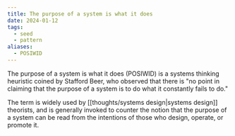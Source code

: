 ```yaml
---
title: The purpose of a system is what it does
date: 2024-01-12
tags:
  - seed
  - pattern
aliases:
  - POSIWID
---
```

The purpose of a system is what it does (POSIWID) is a systems thinking heuristic coined by Stafford Beer, who observed that there is "no point in claiming that the purpose of a system is to do what it constantly fails to do."

The term is widely used by [[thoughts/systems design|systems design]] theorists, and is generally invoked to counter the notion that the purpose of a system can be read from the intentions of those who design, operate, or promote it.

